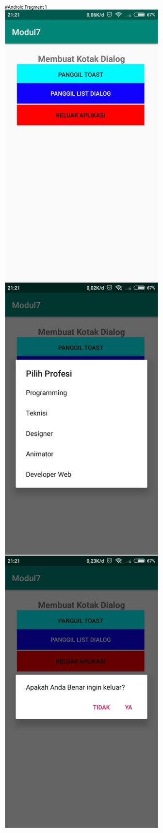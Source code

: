 #Android Fragment 1
![alt text](https://github.com/ZulfanoRp/AndroidModul7/blob/master/01.jpeg)
<br>
![alt text](https://github.com/ZulfanoRp/AndroidModul7/blob/master/02.jpeg)
<br>
![alt text](https://github.com/ZulfanoRp/AndroidModul7/blob/master/03.jpeg)
